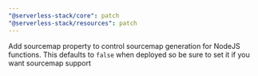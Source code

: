 ```yaml
---
"@serverless-stack/core": patch
"@serverless-stack/resources": patch
---
```


Add sourcemap property to control sourcemap generation for NodeJS functions. This defaults to `false` when deployed so be sure to set it if you want sourcemap support
